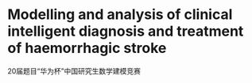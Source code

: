 # Modelling and analysis of clinical intelligent diagnosis and treatment of haemorrhagic stroke
 20届题目“华为杯”中国研究生数学建模竞赛
